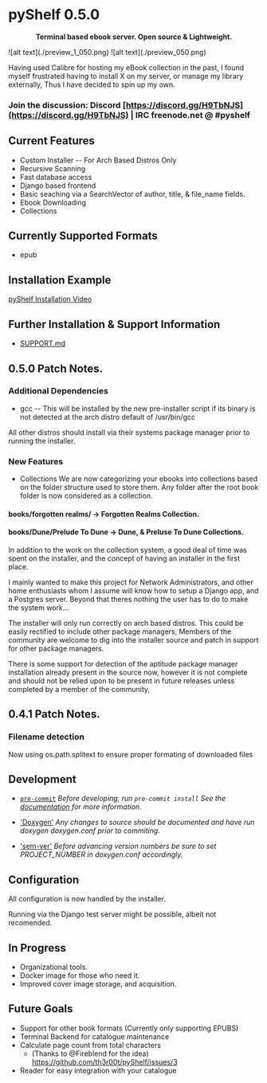 # pyShelf 0.5.0

<p align="center"><b>Terminal based ebook server. Open source & Lightweight.</b></p>
![alt text](./preview_1_050.png)
![alt text](./preview_050.png)

Having used Calibre for hosting my eBook collection in the past, I found myself frustrated having to install X on my server, or manage my library externally, Thus I have decided to spin up my own.

### Join the discussion: Discord [https://discord.gg/H9TbNJS](https://discord.gg/H9TbNJS) | IRC freenode.net @ #pyshelf

## Current Features
* Custom Installer -- For Arch Based Distros Only
* Recursive Scanning
* Fast database access
* Django based frontend
* Basic seaching via a SearchVector of author, title, & file_name fields.
* Ebook Downloading
* Collections

## Currently Supported Formats
* epub

## Installation Example
<a href="https://vimeo.com/382292764" target="_blank">pyShelf Installation Video</a>

## Further Installation & Support Information
* [SUPPORT.md](https://github.com/th3r00t/pyShelf/blob/development/.github/SUPPORT.md)

## 0.5.0 Patch Notes.

### Additional Dependencies
* gcc -- This will be installed by the new pre-installer script if its binary
is not detected at the arch distro default of /usr/bin/gcc

All other distros should install via their systems package manager prior to
running the installer.

### New Features
* Collections
We are now categorizing your ebooks into collections based on the folder
structure used to store them. Any folder after the root book folder is now
considered as a collection.
#### books/forgotten realms/ -> Forgotten Realms Collection.
#### books/Dune/Prelude To Dune -> Dune, & Preluse To Dune Collections.

In addition to the work on the collection system, a good deal of time was spent
on the installer, and the concept of having an installer in the first place.

I mainly wanted to make this project for Network Administrators, and other home
enthusiasts whom I assume will know how to setup a Django app, and a
Postgres server. Beyond that theres nothing the user has to do to make the
system work...

The installer will only run correctly on arch based distros. This could be
easily rectified to include other package managers, Members of the community
are welcome to dig into the installer source and patch in support
for other package managers.

There is some support for detection of the aptitude package manager
installation already present in the source now, however it is not complete and
should not be relied upon to be present in future releases unless completed by
a member of the community,


## 0.4.1 Patch Notes.
### Filename detection
Now using os.path.splitext to ensure proper formating of downloaded files

## Development

* [`pre-commit`](https://pre-commit.com/)
_Before developing, run `pre-commit install` See the [documentation](https://pre-commit.com/) for more information._

* ['Doxygen'](http://www.doxygen.nl/)
_Any changes to source should be documented and have run doxygen doxygen.conf prior to commiting._

* ['sem-ver'](https://semver.org)
_Before advancing version numbers be sure to set PROJECT_NUMBER in doxygen.conf accordingly._

## Configuration

All configuration is now handled by the installer.

Running via the Django test server might be possible, albeit not recomended.

## In Progress

* Organizational tools.
* Docker image for those who need it.
* Improved cover image storage, and acquisition.

## Future Goals
* Support for other book formats (Currently only supporting EPUBS)
* Terminal Backend for catalogue maintenance
* Calculate page count from total characters
  * (Thanks to @Fireblend for the idea) https://github.com/th3r00t/pyShelf/issues/3
* Reader for easy integration with your catalogue
